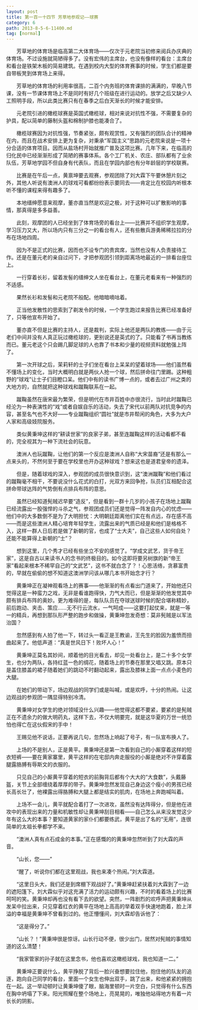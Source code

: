 ```yaml
---
layout: post
title: 第一百一十四节 芳草地参观记——球赛
category: 6
path: 2013-8-5-6-11400.md
tag: [normal]
---
```


　　芳草地的体育场是临高第二大体育场——仅次于元老院当初修来阅兵办庆典的体育场。不过设施就简陋得多了。没有宏伟的主席台，也没有像样的看台：主席台和看台是铁架木板的简易建筑。在遇到校内大型的体育赛事的时候，学生们都是要自带板凳到体育场上来得。

　　芳草地的体育场的利用率很高，二百个内务班的体育课排的满满的，早晚八节课，没有一节课体育场上不是同时有好几个班级在进行运动的。放学之后又缺少人工照明手段，所以此类比赛只有在春季之后白天渐长的时候才能安排。

　　元老院引进的橄榄球赛是英国式橄榄球，相对来说对抗性不强，不需要复杂的护具，配以简单的藤制头盔和棉制护膝也能凑合了。

　　橄榄球赛因为对抗性强，节奏紧张，颇有观赏性，又有强烈的团队合计的精神在内，而且在战术安排上更为复杂，对秉承“军国主义”思路的元老院来说是一项十分合适的体育项目。因而从盐场村开始就推广普及这项比赛。几年下来，在临高的归化民中已经渐渐形成了简陋的赛事体系。各个工厂机关、农庄、部队都有了业余队伍，芳草地学园不但自身有代表队，而且在学园内部也有分年龄层的学校联赛。

　　比赛是在午后一点，黄禀坤要去观赛，参观团除了刘大霖下午要休憩片刻之外，其他人听说有澳洲人的球戏可看都纷纷表示要同去——肯定比在校园内听根本听不懂的课程来得有趣多了。

　　本地缙绅愿意来观摩，董亦直当然是欢迎之极，对于这种可以扩散影响的事情，那真得是多多益善。

　　此刻，观摩团的人已经坐到了体育场旁的看台上——比赛并不组织学生观摩，学习压力又大，所以场内只有三分之一的看台有人，还有些散兵游勇稀稀拉拉的分布在场地四周。

　　因为不是正式的比赛，因而也不设专门的贵宾席，当然也没有人负责接待工作。还是在董元老的亲自过问下，才把参观团引领到距离场地最近的一排看台座位上。

　　一行穿着长衫，留着发髻的缙绅文人坐在看台上，在董元老看来有一种强烈的不适感。

　　果然长衫和发髻和元老院不般配。他暗暗嘀咕着。

　　正当他发散性的思索到了剃发令的时候，一个学生跑过来报告比赛已经准备好了，只等他宣布开始了。

　　董亦直不但是比赛的主持人，还是裁判，实际上他还是两队的教练——由于元老们中间并没有人真正玩过橄榄球的，更别说还是英式的了。只能看了书再当教练而已。董元老这个只会踢几脚足球的人也靠了书本和少量的视频资料就勉强上阵了。

　　第一次开球之后，茉莉轩的士子们坐在看台上呆呆的望着球场——他们虽然看不懂场上的变化，当时大概明白就是两伙人抢一个球，然后拼命往门里踢。这种粗野的“球戏”让士子们目瞪口呆。他们中有的读书广博一点的，或者去过广州之类的大地方的，自然就把这种球戏和蹴鞠联系在一起。

　　蹴鞠虽然在唐宋最为繁荣，但是明代在市井百姓中亦很流行，当时此时蹴鞠已经沦为一种表演性的“戏”或者自娱自乐的活动，失去了宋代以前两队对抗竞争的内容，甚至名气也不大好——专业蹴鞠组织“圆社”就是市井帮闲的角色，大多为大户人家和高级妓院服务。

　　类似黄秉坤这样的“耕读世家”的良家子弟，甚至连蹴鞠这样的活动看都不看的，完全视其为一种下流社会的玩意。

　　澳洲人也玩蹴鞠，让他们的第一个反应是澳洲人自称“大宋苗裔”还是有那么一点来头的，不然何至于要在学校里也开办这种球戏？想来这也是道君皇帝的遗泽。

　　但是，随着球戏的深入，参观团的成员很快意识到，这“澳洲蹴鞠”和他们看过的蹴鞠毫不相干，不要说没什么花式的白打，光双方来回争抢，队员们互相配合这拼命带球达阵的气势倒有点排兵布阵的意思。

　　虽然已经知道髡贼迟早要“造反”，但是看到一群十几岁的小孩子在场地上蹴鞠已经流露出一股强悍的斗杀之气，参观团成员们还是觉得一阵发自内心的忧虑——他们中的大多数倒不是为了大明担忧：大明朝廷距离他们实在有点远，存在感不高——而是这些澳洲人精心培育年轻学生，流露出来的气质已经是和他们是格格不入，这样一群人日后若是做了新朝的官，也成了“士大夫”，自己这些人如何自处？还能不能算得上新朝的“士”？

　　想到这里，几个秀才已经有些坐立不安的感觉了。“学成文武艺，货于帝王家”，这是自古以来读书人的念书的终极目的。如今这即将要另树旗的新“帝王家”看起来根本不稀罕自己的“文武艺”，这书不就白念了？！心思活络，贪慕富贵的，早就在偷偷的想不知道这澳洲学问该从哪几本书开始念才行？

　　黄秉坤正在凝神观看场上的赛事——他渐渐的有点看出门道来了，开始他还只觉得这是一种蛮力之戏，无非是看谁跑得快，力气大而已，但是渐渐的他发觉其中颇有排兵布阵的奥妙。更为难得的是，每队队员在夺球送球时候的配合堪称精妙，前后跑动、夹击、策应……无不行云流水，一气呵成——这要打起仗来，就是一等一的精兵，再想到那队形严整的跑步和做操，黄秉坤忽发奇想：莫非髡贼是以军法治国？

　　忽然感到有人拍了他一下，转过头一看正是王教谕，王先生的脸因为羞愤而扭曲起来了。他低声道：“真是世风日下！败坏人心！”

　　黄秉坤正莫名其妙间，顺着他的目光看去，却见一处看台上，是二十多个女学生，也分为两队，各持红蓝一色的绸花，随着场上的节奏在那里又唱又跳。原本只是盖住膝盖的裙子随着她们的跳动不时翻动起来，露出及膝袜上面一点点小麦色的大腿。

　　在她们的带动下，场边观战的同学们或是叫喊，或是欢呼，十分的热闹。让这边观战的参观团一隅显得特别冷清。

　　黄秉坤对女学生的绝对领域没什么兴趣——他觉得这都不要紧，要紧的是髡贼正在不遗余力的做大明药丸，这样下去，不仅大明要完，就是这华夏的万世一统恐怕也得亡在这伙假宋的手中！

　　王赐见他不说话，正要再说几句，忽然场上响起了号子，有一队宣布换人了。

　　上场的不是别人，正是黄平。黄秉坤还是第一次看到自己的小厮穿着这样的短衣短裤——要在黄家寨里，黄平这样的在宅邸内奔走服役的小厮是绝对不许穿着露腿露胳膊有辱斯文的衣服的。

　　只见自己的小厮黄平穿着的短衣的前胸背后都有个大大的“大食数”，头戴藤盔，关节上全部缠绕着厚厚的带子。黄秉坤忽然发现自己身边这个瘦小的男孩已经长高长壮了，他裸露出得胳膊和大腿上都是结实的肌肉，在场地上奔跑喊叫着。

　　上场不一会儿，黄平就配合着打了一次进攻，虽然没有达阵得分，但是他在进攻中的表现出来的力量和机敏性却让黄秉坤刮目相看——自己怎么从来没发觉这少年有这么大的本事？要知道黄家的家仆们都要练武，黄平是出了名的“无用”，连很简单的太祖长拳都学不来。

　　“澳洲人真有点石成金的本事。”正在感慨的的黄秉坤忽然听到了刘大霖的声音。

　　“山长，您——”

　　“醒了，听说你们都在这里观战，我也来凑个热闹。”刘大霖道。

　　“这里日头大，我们还是到席棚下观战好了。”黄秉坤赶紧扶着刘大霖到了一边的遮阳篷下。刘大霖似乎对这充满了活力的运动颇有兴趣，不时的看着场上的比赛呵呵的笑。黄秉坤却再也没有看下去的欲望。突然，一阵剧烈的欢呼声把黄秉坤从发呆中拉出来，只见穿着红衣的黄平在场地上高高的举着双手快速地跑着，脸上洋溢的幸福是黄秉坤不曾看到过的。他正懵懂间，刘大霖却告诉他了：

　　“这是得分了。”

　　“山长？！”黄秉坤很是惊讶。山长行动不便，很少出门，居然对髡贼的事情知道的这么清楚！

　　“我家管家的孙子就在这里念书，他也喜欢这橄榄球戏，我也知道一二。”

　　黄秉坤正要说什么，黄平挣脱了背后一脸兴奋想要拉住他，抱住他的队友的追逐，跑向自己同学的看台，里面一个女生也伸出双手，跳了出来，和他紧紧的拥抱在一起。这一举动顿时让黄秉坤傻了眼，脑海里顿时一片空白，只觉得有什么东西在胸中坍塌了下来。阳光照耀在整个场地上，亮晃晃的，唯独他站得地方有着一片长长的阴影。
